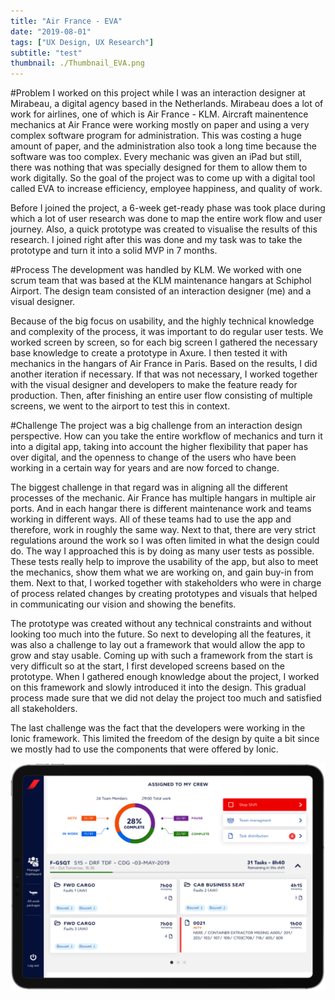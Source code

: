 ```yaml
---
title: "Air France - EVA"
date: "2019-08-01"
tags: ["UX Design, UX Research"]
subtitle: "test"
thumbnail: ./Thumbnail_EVA.png
---
```


#Problem
I worked on this project while I was an interaction designer at Mirabeau, a digital agency based in the Netherlands.  Mirabeau does a lot of work for airlines, one of which is Air France - KLM.
Aircraft mainentence mechanics at Air France were working mostly on paper and using a very complex software program for administration. This was costing a huge amount of paper, and the administration also took a long time because the software was too complex. Every mechanic was given an iPad but still, there was nothing that was specially designed for them to allow them to work digitally. So the goal of the project was to come up with a digital tool called EVA to increase efficiency, employee happiness, and quality of work.

Before I joined the project, a 6-week get-ready phase was took place during which a lot of user research was done to map the entire work flow and user journey. Also, a quick prototype was created to visualise the results of this research.
I joined right after this was done and my task was to take the prototype and turn it into a solid MVP in 7 months.

#Process
The development was handled by KLM. We worked with one scrum team that was based at the KLM maintenance hangars at Schiphol Airport. The design team consisted of an interaction designer (me) and a visual designer.

Because of the big focus on usability, and the highly technical knowledge and complexity of the process, it was important to do regular user tests. We worked screen by screen, so for each big screen I gathered the necessary base knowledge to create a prototype in Axure. I then tested it with mechanics in the hangars of Air France in Paris. Based on the results, I did another iteration if necessary. If that was not necessary, I worked together with the visual designer and developers to make the feature ready for production.
Then, after finishing an entire user flow consisting of multiple screens, we went to the airport to test this in context.

#Challenge
The project was a big challenge from an interaction design perspective. How can you take the entire workflow of mechanics and turn it into a digital app, taking into account the higher flexibility that paper has over digital, and the openness to change of the users who have been working in a certain way for years and are now forced to change.

The biggest challenge in that regard was in aligning all the different processes of the mechanic. Air France has multiple hangars in multiple air ports. And in each hangar there is different maintenance work and teams working in different ways. All of these teams had to use the app and therefore, work in roughly the same way. Next to that, there are very strict regulations around the work so I was often limited in what the design could do. The way I approached this is by doing as many user tests as possible. These tests really help to improve the usability of the app, but also to meet the mechanics, show them what we are working on, and gain buy-in from them. Next to that, I worked together with stakeholders who were in charge of process related changes by creating prototypes and visuals that helped in communicating our vision and showing the benefits.

The prototype was created without any technical constraints and without looking too much into the future. So next to developing all the features, it was also a challenge to lay out a framework that would allow the app to grow and stay usable. Coming up with such a framework from the start is very difficult so at the start, I first developed screens based on the prototype. When I gathered enough knowledge about the project, I worked on this framework and slowly introduced it into the design. This gradual process made sure that we did not delay the project too much and satisfied all stakeholders.

The last challenge was the fact that the developers were working in the Ionic framework. This limited the freedom of the design by quite a bit since we mostly had to use the components that were offered by Ionic.

![](EVA.png)